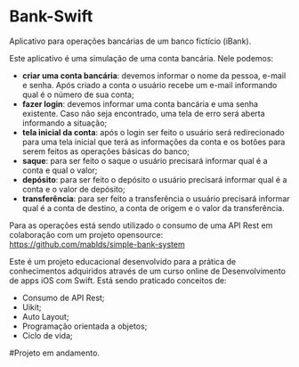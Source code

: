# Bank-Swift
Aplicativo para operações bancárias de um banco fictício (iBank).

Este aplicativo é uma simulação de uma conta bancária. Nele podemos:  
* <b>criar uma conta bancária</b>: devemos informar o nome da pessoa, e-mail e senha. Após criado a conta o usuário recebe um e-mail informando qual é o número de sua conta;  
* <b>fazer login</b>: devemos informar uma conta bancária e uma senha existente. Caso não seja encontrado, uma tela de erro será aberta informando a situação;  
* <b>tela inicial da conta</b>: após o login ser feito o usuário será redirecionado para uma tela inicial que terá as informações da conta e os botões para serem feitos as operações básicas do banco;  
* <b>saque</b>: para ser feito o saque o usuário precisará informar qual é a conta e qual o valor;  
* <b>depósito</b>: para ser feito o depósito o usuário precisará informar qual é a conta e o valor de depósito;  
* <b>transferência</b>: para ser feito a transferência o usuário precisará informar qual é a conta de destino, a conta de origem e o valor da transferência.  
  
Para as operações está sendo utilizado o consumo de uma API Rest em colaboração com um projeto opensource:  
https://github.com/mablds/simple-bank-system  
  
Este é um projeto educacional desenvolvido para a prática de conhecimentos adquiridos através de um curso online de Desenvolvimento de apps iOS com Swift. Está sendo praticado conceitos de:  
* Consumo de API Rest;  
* Uikit;  
* Auto Layout;  
* Programação orientada a objetos;  
* Ciclo de vida;  
  
#Projeto em andamento.
